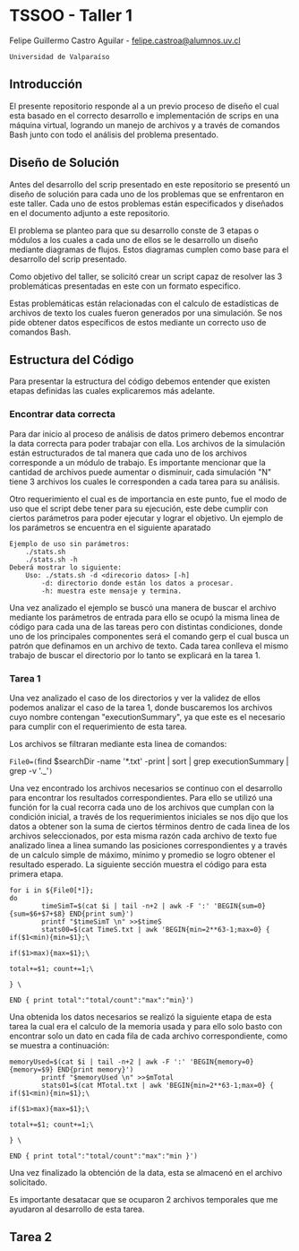 # TSSOO - Taller 1


Felipe Guillermo Castro Aguilar - <felipe.castroa@alumnos.uv.cl>

`Universidad de Valparaíso`


## Introducción

El presente repositorio responde al a un previo proceso de diseño el cual esta basado en el correcto desarrollo e implementación de scrips en una máquina virtual, logrando un manejo de archivos y a través de comandos Bash junto con todo el análisis del problema presentado.

## Diseño de Solución

Antes del desarrollo del scrip presentado en este repositorio se presentó un diseño de solución para cada uno de los problemas que se enfrentaron en este taller. Cada uno de estos problemas están especificados y diseñados en el documento adjunto a este repositorio.

El problema se planteo para que su desarrollo conste de 3 etapas o módulos a los cuales a cada uno de ellos se le desarrollo un diseño mediante diagramas de flujos. Estos diagramas cumplen como base para el desarrollo del scrip presentado.

Como objetivo del taller, se solicitó crear un script capaz de resolver las 3 problemáticas presentadas en este con un formato especifico.

Estas problemáticas están relacionadas con el calculo de estadísticas de archivos de texto los cuales fueron generados por una simulación. Se nos pide obtener datos específicos de estos mediante un correcto uso de comandos Bash.

## Estructura del Código

Para presentar la estructura del código debemos entender que existen etapas definidas las cuales explicaremos más adelante.

### Encontrar data correcta

Para dar inicio al proceso de análisis de datos primero debemos encontrar la data correcta para poder trabajar con ella. Los archivos de la simulación están estructurados de tal manera que cada uno de los archivos corresponde a un módulo de trabajo. Es importante mencionar que la cantidad de archivos puede aumentar o disminuir, cada simulación "N" tiene 3 archivos los cuales le corresponden a cada tarea para su análisis.

Otro requerimiento el cual es de importancia en este punto, fue el modo de uso que el script debe tener para su ejecución, este debe cumplir con ciertos parámetros para poder ejecutar y lograr el objetivo. Un ejemplo de los parámetros se encuentra en el siguiente aparatado

```{r}
Ejemplo de uso sin parámetros:
    ./stats.sh
    ./stats.sh -h
Deberá mostrar lo siguiente:
    Uso: ./stats.sh -d <direcorio datos> [-h]
        -d: directorio donde están los datos a procesar.
        -h: muestra este mensaje y termina.
```
Una vez analizado el ejemplo se buscó una manera de buscar el archivo mediante los parámetros de entrada para ello se ocupó la misma linea de código para cada una de las tareas pero con distintas condiciones, donde uno de los principales componentes será el comando gerp el cual busca un patrón que definamos en un archivo de texto. Cada tarea conlleva el mismo trabajo de buscar el directorio por lo tanto se explicará en la tarea 1.

### Tarea 1

Una vez analizado el caso de los directorios y ver la validez de ellos podemos analizar el caso de la tarea 1, donde buscaremos los archivos cuyo nombre contengan "executionSummary", ya que este es el necesario para cumplir con el requerimiento de esta tarea.

Los archivos se filtraran mediante esta linea de comandos:

`File0=(`find $searchDir -name '*.txt' -print | sort | grep executionSummary | grep -v '._'`)`

Una vez encontrado los archivos necesarios se continuo con el desarrollo para encontrar los resultados correspondientes. Para ello se utilizó una función for la cual recorra cada uno de los archivos que cumplan con la condición inicial, a través de los requerimientos iniciales se nos dijo que los datos a obtener son la suma de ciertos términos dentro de cada linea de los archivos seleccionados, por esta misma razón cada archivo de texto fue analizado linea a linea sumando las posiciones correspondientes y a través de un calculo simple de máximo, mínimo y promedio se logro obtener el resultado esperado.
La siguiente sección muestra el código para esta primera etapa.

````
for i in ${File0[*]};
do
        timeSimT=$(cat $i | tail -n+2 | awk -F ':' 'BEGIN{sum=0}{sum=$6+$7+$8} END{print sum}')
        printf "$timeSimT \n" >>$timeS
        stats00=$(cat TimeS.txt | awk 'BEGIN{min=2**63-1;max=0} { if($1<min){min=$1};\
                                                                                                  if($1>max){max=$1};\
                                                                                                  total+=$1; count+=1;\
                                                                                                   } \
                                                                                                       END { print total":"total/count":"max":"min}')
````

Una obtenida los datos necesarios se realizó la siguiente etapa de esta tarea la cual era el calculo de la memoria usada y para ello solo basto con encontrar solo un dato en cada fila de cada archivo correspondiente, como se muestra a continuación:

````
memoryUsed=$(cat $i | tail -n+2 | awk -F ':' 'BEGIN{memory=0}{memory=$9} END{print memory}')
        printf "$memoryUsed \n" >>$mTotal
        stats01=$(cat MTotal.txt | awk 'BEGIN{min=2**63-1;max=0} { if($1<min){min=$1};\
                                                                                                          if($1>max){max=$1};\
                                                                                                          total+=$1; count+=1;\
                                                                                                    } \
                                                                                                        END { print total":"total/count":"max":"min }')
````

Una vez finalizado la obtención de la data, esta se almacenó en el archivo solicitado. 

Es importante desatacar que se ocuparon 2 archivos temporales que me ayudaron al desarrollo de esta tarea.
## Tarea 2 
